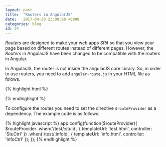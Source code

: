 ```yaml
---
layout: post
title:  "Routers in AngularJS"
date:   2017-04-30 23:00:00 +0800
categories: blog
id: 34
---
```

*Routers* are designed to make your web apps *SPA* so that you view your page based on different routes instead of different pages. However, the *Routers* in AngularJS have been changed to be compatible with the routers in Angular.

In AngularJS, the router is not inside the angularJS core library. So, in order to use routers, you need to add `angular-route.js` in your HTML file as folows.

{% highlight html %}
<script src="path/to/angular.js"></script>
<script src="path/to/angular-route.js"></script>
{% endhighlight %}

To configure the routes you need to set the directive `$routeProvider` as a dependency. The example code is as follows:

{% highlight javascript %}
app.config(function($routeProvider){
  $routeProvider
    .when('/test/:stuId', {
      templateUrl: 'test.html',
      controller: 'StuCtrl'
    })
    .when('/test/:infoId', {
      templateUrl: 'info.html',
      controller: 'InfoCtrl'
    });
});
{% endhighlight %}

